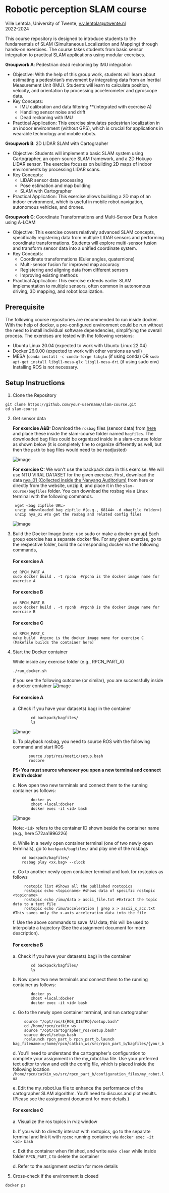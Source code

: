# Robotic perception SLAM course

Ville Lehtola, University of Twente, v.v.lehtola@utwente.nl   
2022-2024

This course repository is designed to introduce students to the fundamentals of SLAM (Simultaneous Localization and Mapping) through hands-on exercises. The course takes students from basic sensor integration to practical SLAM applications using modular exercises.

**Groupwork A**: Pedestrian dead reckoning by IMU integration
- Objective: With the help of this group work, students will learn about estimating a pedestrian’s movement by integrating data from an Inertial Measurement Unit (IMU). Students will learn to calculate position, velocity, and orientation by processing accelerometer and gyroscope data.
- Key Concepts:
  *  IMU calibration and data filtering **(integrated with ecercise A)
  *  Handling sensor noise and drift
  *  Dead reckoning with IMU
- Practical Application: This exercise simulates pedestrian localization in an indoor environment (without GPS), which is crucial for applications in wearable technology and mobile robots.

**Groupwork B**: 2D LIDAR SLAM with Cartographer
- Objective: Students will implement a basic SLAM system using Cartographer, an open-source SLAM framework, and a 2D Hokuyo LIDAR sensor. The exercise focuses on building 2D maps of indoor environments by processing LIDAR scans.
- Key Concepts:
  * LIDAR sensor data processing
  * Pose estimation and map building
  * SLAM with Cartographer
- Practical Application: This exercise allows building a 2D map of an indoor environment, which is useful in mobile robot navigation, autonomous vehicles, and drones.

**Groupwork C**: Coordinate Transformations and Multi-Sensor Data Fusion using A-LOAM 
- Objective: This exercise covers relatively advanced SLAM concepts, specifically registering data from multiple LIDAR sensors and performing coordinate transformations. Students will explore multi-sensor fusion and transform sensor data into a unified coordinate system.
- Key Concepts:
  * Coordinate transformations (Euler angles, quaternions)
  * Multi-sensor fusion for improved map accuracy
  * Registering and aligning data from different sensors
  * Improving existing methods
- Practical Application: This exercise extends earlier SLAM implementation to multiple sensors, often common in autonomous driving, 3D mapping, and robot localization.

## Prerequisite
 The following course repositories are recommended to run inside docker. With the help of docker, a pre-configured environment could be run without the need to install individual software dependencies, simplifying the overall process. The exercises are tested with the following versions:
 * Ubuntu Linux 20.04 (expected to work with Ubuntu Linux 22.04)
 * Docker 26.0.00 (expected to work with other versions as well)
 * MESA (`conda install -c conda-forge libglu` (if using conda) OR `sudo apt-get install libgl1-mesa-glx libgl1-mesa-dri` (if using sudo env)
Installing ROS is not necessary.

## Setup Instructions
1. Clone the Repository
```
git clone https://github.com/your-username/slam-course.git
cd slam-course
```
2. Get sensor data
  
	**For exercise A&B:** Download the `rosbag` files (sensor data) from [here](https://surfdrive.surf.nl/files/index.php/s/cKCFQRLSTa5dfBF) and place these inside the slam-course folder 	named `bagfiles`. The downloaded bag files could be organized inside in a slam-course folder as shown below (it is completely fine to organize differently as well, but then the 	`path` to bag files would need to be readjusted)

	![image](https://github.com/user-attachments/assets/da64c136-003a-4d76-a56f-78abcb296405)


	**For exercise C:** We won't use the backpack data in this exercise. We will use NTU VIRAL DATASET for the given exercise.
	First, download the data [nya_01 (Collected inside the Nanyang Auditorium)](https://researchdata.ntu.edu.sg/api/access/datafile/68144) from here or directly from the website, unzip 	it, and place it in the `slam-course/bagfiles` folder. You can download the rosbag via a Linux terminal with the following commands.
	            
		wget <bag zipfile URL>
		unzip <downloaded bag zipfile #(e.g., 68144> -d <bagfile folder>)
		unzip nya_01 #To get the rosbag and related config files
     
	![image](https://github.com/user-attachments/assets/7fcdfa35-a7a8-4142-9c4c-4249ba577276)


4. Build the Docker Image [note: use sudo or make a docker group]
Each group exercise has a separate docker file. For any given exercise, go to the respective folder, build the corresponding docker via the following commands,
    #### For exercise A
    ```
    cd RPCN_PART_A
    sudo docker build . -t rpcna  #rpcna is the docker image name for exercise A  
    ```
    #### For exercise B
    ```
    cd RPCN_PART_B
    sudo docker build . -t rpcnb  #rpcnb is the docker image name for exercise B  
    ```
    #### For exercise C
    ```
    cd RPCN_PART_C
    make build  #rpcnc is the docker image name for exercise C  (Makefile builds the container here)
    ```
 
3. Start the Docker container
   
    While inside any exercise folder (e.g., RPCN_PART_A) 
     ```
     ./run_docker.sh 
     ```
     If you see the following outcome (or similar), you are successfully inside a docker container
     ![image](https://github.com/user-attachments/assets/04e55f15-0ebe-473f-939c-340f6beb8a4b)

   	#### For exercise A 
	a. Check if you have your datasets(.bag) in the container

	           cd backpack/bagfiles/
	           ls

	![image](https://github.com/user-attachments/assets/3d72a93c-0fec-4f36-b609-755480f0e8b3)
	           
	b. To playback rosbag, you need to source ROS with the following command and start ROS
	   
	          source /opt/ros/noetic/setup.bash
	          roscore
	
	
	**PS: You must source whenever you open a new terminal and connect it with docker**
	           
	c. Now open two new terminals and connect them to the running container as follows:
	   
	       	   
	           docker ps
	           xhost +local:docker
	           docker exec -it <id> bash
	           
	![image](https://github.com/user-attachments/assets/626903ff-b364-4c63-b633-4077028c9afa)
	
	Note: `<id>` refers to the container ID shown beside the container name (e.g., here 572aa1996226)

     
	d. While in a newly open container terminal (one of two newly open terminals), go to `backpack/bagfiles/` and play one of the rosbags

           cd backpack/bagfiles/
           rosbag play <xx.bag> --clock
   
	e. Go to another newly open container terminal and look for rostopics as follows

            rostopic list #Shows all the published rostopics
            rostopic echo <topicname> #shows data of specific rostopic <topicname>
            rostopic echo /imu/data > ascii_file.txt #Extract the topic data to a text file
            rostopic echo /imu/acceleration | grep x > ascii_x_acc.txt #This saves only the x-axis acceleration data into the file

	f. Use the above commands to save IMU data; this will be used to interpolate a trajectory (See the assignment document for more description).

     #### For exercise B
   	a. Check if you have your datasets(.bag) in the container
   
	           cd backpack/bagfiles/
	           ls

   
	b. Now open two new terminals and connect them to the running container as follows:
	   
	       	   
	           docker ps
	           xhost +local:docker
	           docker exec -it <id> bash
   
	c. Go to the newly open container terminal, and run cartographer
            
            source "/opt/ros/${ROS_DISTRO}/setup.bash"
            cd /home/rpcn/catkin_ws
            source "/opt/cartographer_ros/setup.bash"
            source devel/setup.bash
            roslaunch rpcn_part_b rpcn_part_b.launch bag_filename:=/home/rpcn/catkin_ws/src/rpcn_part_b/bagfiles/{your_bag_file_name}

	d. You'll need to understand the cartographer's configuration to complete your assignment in the my_robot.lua file.
        Use your preferred text editor to view and edit the config file, which is placed inside the following location
	       `/home/rpcn/catkin_ws/src/rpcn_part_b/configuration_files/my_robot.lua`
   
	e.  Edit the my_robot.lua file to enhance the performance of the cartographer SLAM algorithm.
   You'll need to discuss and plot results. (Please see the assignment document for more details.)

     #### For exercise C
   
	a. Visualize the ros topics in rviz window

	b. If you wish to directly interact with rostopics, go to the separate terminal and link it with `rpcnc` running container via `docker exec -it <id> bash`

	c. Exit the container when finished, and write `make clean` while inside folder `RPCN_PART_C` to delete the container

	d. Refer to the assignment section for more details



6. Cross-check if the environment is closed
```
docker ps
```

